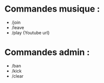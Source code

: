 # Commandes musique  :
- /join
- /leave
- /play {Youtube url}

# Commandes admin  :
- /ban
- /kick
- /clear


